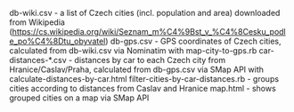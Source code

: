 db-wiki.csv - a list of Czech cities (incl. population and area) downloaded from Wikipedia (https://cs.wikipedia.org/wiki/Seznam_m%C4%9Bst_v_%C4%8Cesku_podle_po%C4%8Dtu_obyvatel)
db-gps.csv - GPS coordinates of Czech cities, calculated from db-wiki.csv via Nominatim with map-city-to-gps.rb
car-distances-*.csv - distances by car to each Czech city from Hranice/Caslav/Praha, calculated from db-gps.csv via SMap API with calculate-distances-by-car.html
filter-cities-by-car-distances.rb - groups cities according to distances from Caslav and Hranice
map.html - shows grouped cities on a map via SMap API
